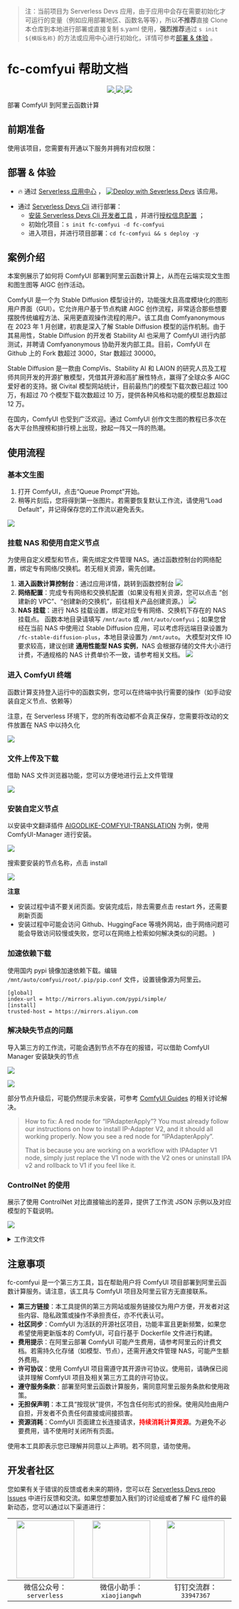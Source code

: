 
> 注：当前项目为 Serverless Devs 应用，由于应用中会存在需要初始化才可运行的变量（例如应用部署地区、函数名等等），所以**不推荐**直接 Clone 本仓库到本地进行部署或直接复制 s.yaml 使用，**强烈推荐**通过 `s init ${模版名称}` 的方法或应用中心进行初始化，详情可参考[部署 & 体验](#部署--体验) 。

# fc-comfyui 帮助文档
<p align="center" class="flex justify-center">
    <a href="https://www.serverless-devs.com" class="ml-1">
    <img src="http://editor.devsapp.cn/icon?package=fc-comfyui&type=packageType">
  </a>
  <a href="http://www.devsapp.cn/details.html?name=fc-comfyui" class="ml-1">
    <img src="http://editor.devsapp.cn/icon?package=fc-comfyui&type=packageVersion">
  </a>
  <a href="http://www.devsapp.cn/details.html?name=fc-comfyui" class="ml-1">
    <img src="http://editor.devsapp.cn/icon?package=fc-comfyui&type=packageDownload">
  </a>
</p>

<description>

部署 ComfyUI 到阿里云函数计算

</description>

<codeUrl>



</codeUrl>
<preview>



</preview>


## 前期准备

使用该项目，您需要有开通以下服务并拥有对应权限：

<service>
</service>

<remark>



</remark>

<disclaimers>



</disclaimers>

## 部署 & 体验

<appcenter>
   
- :fire: 通过 [Serverless 应用中心](https://fcnext.console.aliyun.com/applications/create?template=fc-comfyui) ，
  [![Deploy with Severless Devs](https://img.alicdn.com/imgextra/i1/O1CN01w5RFbX1v45s8TIXPz_!!6000000006118-55-tps-95-28.svg)](https://fcnext.console.aliyun.com/applications/create?template=fc-comfyui) 该应用。
   
</appcenter>
<deploy>
    
- 通过 [Serverless Devs Cli](https://www.serverless-devs.com/serverless-devs/install) 进行部署：
  - [安装 Serverless Devs Cli 开发者工具](https://www.serverless-devs.com/serverless-devs/install) ，并进行[授权信息配置](https://docs.serverless-devs.com/fc/config) ；
  - 初始化项目：`s init fc-comfyui -d fc-comfyui`
  - 进入项目，并进行项目部署：`cd fc-comfyui && s deploy -y`
   
</deploy>

## 案例介绍

<appdetail id="flushContent">

本案例展示了如何将 ComfyUI 部署到阿里云函数计算上，从而在云端实现文生图和图生图等 AIGC 创作活动。

ComfyUI 是一个为 Stable Diffusion 模型设计的，功能强大且高度模块化的图形用户界面（GUI）。它允许用户基于节点构建 AIGC 创作流程，非常适合那些想要摆脱传统编程方法、采用更直观操作流程的用户。该工具由 Comfyanonymous 在 2023 年 1 月创建，初衷是深入了解 Stable Diffusion 模型的运作机制。由于其易用性，Stable Diffusion 的开发者 Stability AI 也采用了 ComfyUI 进行内部测试，并聘请 Comfyanonymous 协助开发内部工具。目前，ComfyUI 在 Github 上的 Fork 数超过 3000，Star 数超过 30000。

Stable Diffusion 是一款由 CompVis、Stability AI 和 LAION 的研究人员及工程师共同开发的开源扩散模型，凭借其开源和高扩展性特点，赢得了全球众多 AIGC 爱好者的支持。据 Civital 模型网站统计，目前最热门的模型下载次数已超过 100 万，有超过 70 个模型下载次数超过 10 万，提供各种风格和功能的模型总数超过 12 万。

在国内，ComfyUI 也受到广泛欢迎。通过 ComfyUI 创作文生图的教程已多次在各大平台热搜榜和排行榜上出现，掀起一阵又一阵的热潮。

</appdetail>

## 使用流程

<usedetail id="flushContent">


### 基本文生图

1. 打开 ComfyUI，点击“Queue Prompt”开始。
2. 稍等片刻后，您将得到第一张图片。若需要恢复默认工作流，请使用“Load Default”，并记得保存您的工作流以避免丢失。

![](https://img.alicdn.com/imgextra/i2/O1CN01nML52f1mIRwjP3sPy_!!6000000004931-0-tps-1226-889.jpg)

### 挂载 NAS 和使用自定义节点

为使用自定义模型和节点，需先绑定文件管理 NAS。通过函数控制台的网络配置，绑定专有网络/交换机。若无相关资源，需先创建。

1. **进入函数计算控制台**：通过应用详情，跳转到函数控制台
  ![](https://img.alicdn.com/imgextra/i2/O1CN01LQQyBF1jPN5LrmrYj_!!6000000004540-0-tps-1078-985.jpg)
2. **网络配置**：完成专有网络和交换机配置（如果没有相关资源，您可以点击 “创建新的 VPC”、“创建新的交换机”，前往相关产品创建资源。）
  ![](https://img.alicdn.com/imgextra/i4/O1CN01OPYefo1LCxZaaN2P7_!!6000000001264-0-tps-1359-897.jpg)
3. **NAS 挂载**：进行 NAS 挂载设置，绑定对应专有网络、交换机下存在的 NAS 挂载点。
  函数本地目录请填写 `/mnt/auto` 或 `/mnt/auto/comfyui`；如果您曾经在当前 NAS 中使用过 Stable Diffusion 应用，可以考虑将远端目录设置为 `/fc-stable-diffusion-plus`，本地目录设置为 `/mnt/auto`。
  大模型对文件 IO 要求较高，建议创建 **通用性能型 NAS 实例**，NAS 会根据存储的文件大小进行计费，不通规格的 NAS 计费单价不一致，请参考相关文档。
  ![](https://img.alicdn.com/imgextra/i3/O1CN01JM4qq427roSToC5GI_!!6000000007851-0-tps-1424-1061.jpg)


### 进入 ComfyUI 终端

函数计算支持登入运行中的函数实例，您可以在终端中执行需要的操作（如手动安装自定义节点、依赖等）

注意，在 Serverless 环境下，您的所有改动都不会真正保存，您需要将改动的文件放置在 NAS 中以持久化

![](https://img.alicdn.com/imgextra/i2/O1CN01p2zERS21sNFaFIFlK_!!6000000007040-0-tps-1522-846.jpg)


### 文件上传及下载

借助 NAS 文件浏览器功能，您可以方便地进行云上文件管理

![](https://img.alicdn.com/imgextra/i1/O1CN01qBoRgE1Us1czB7Doi_!!6000000002572-0-tps-1533-574.jpg)


### 安装自定义节点

以安装中文翻译插件 [AIGODLIKE-COMFYUI-TRANSLATION](https://github.com/AIGODLIKE/AIGODLIKE-COMFYUI-TRANSLATION) 为例，使用 ComfyUI-Manager 进行安装。

![](https://img.alicdn.com/imgextra/i1/O1CN01cpHWUJ1WQfCKAZoVB_!!6000000002783-0-tps-1339-893.jpg)

搜索要安装的节点名称，点击 install

![](https://img.alicdn.com/imgextra/i2/O1CN014lNLJe1lebUP6PYxn_!!6000000004844-0-tps-1368-270.jpg)

**注意**
- 安装过程中请不要关闭页面。安装完成后，除去需要点击 restart 外，还需要刷新页面
- 安装过程中可能会访问 Github、HuggingFace 等境外网站，由于网络问题可能会导致访问较慢或失败，您可以在网络上检索如何解决类似的问题。 )

### 加速依赖下载

使用国内 pypi 镜像加速依赖下载。编辑 `/mnt/auto/comfyui/root/.pip/pip.conf` 文件，设置镜像源为阿里云。

```
[global]
index-url = http://mirrors.aliyun.com/pypi/simple/
[install]
trusted-host = https://mirrors.aliyun.com
```

### 解决缺失节点的问题

导入第三方的工作流，可能会遇到节点不存在的报错，可以借助 ComfyUI Manager 安装缺失的节点

![](https://img.alicdn.com/imgextra/i4/O1CN015Ovmyr1VPSXWcUvit_!!6000000002645-0-tps-840-442.jpg)

![](https://img.alicdn.com/imgextra/i2/O1CN01aSPkBh22XatVsvQrX_!!6000000007130-0-tps-1363-886.jpg)


部分节点升级后，可能仍然提示未安装，可参考 [ComfyUI Guides](https://comfyui-guides.runcomfy.com/) 的相关讨论解决。

> How to fix: A red node for “IPAdapterApply”?
> You must already follow our instructions on how to install IP-Adapter V2, and it should all working properly. Now you see a red node for “IPAdapterApply”.
>
> That is because you are working on a workflow with IPAdapter V1 node, simply just replace the V1 node with the V2 ones or uninstall IPA v2 and rollback to V1 if you feel like it.


### ControlNet 的使用

展示了使用 ControlNet 对比直接输出的差异，提供了工作流 JSON 示例以及对应模型的下载说明。

![](https://img.alicdn.com/imgextra/i4/O1CN01R8bT461O1STVjkkfy_!!6000000001645-0-tps-2090-1062.jpg)

<details><summary>工作流文件</summary>

```json
{
  "last_node_id": 29,
  "last_link_id": 54,
  "nodes": [
    {
      "id": 16,
      "type": "ControlNetLoader",
      "pos": [ 264.88020036191443, 1201.535094958983 ],
      "size": [ 376.46875, 118.875 ],
      "flags": {},
      "order": 0,
      "mode": 0,
      "outputs": [ { "name": "CONTROL_NET", "type": "CONTROL_NET", "links": [ 35 ], "shape": 3, "label": "ControlNet", "slot_index": 0 } ],
      "properties": { "Node name for S&R": "ControlNetLoader" },
      "widgets_values": [ "control_v11p_sd15_lineart.pth" ]
    },
    {
      "id": 23,
      "type": "ControlNetApplyAdvanced",
      "pos": [ 856.880200361914, 1308.535094958983 ],
      "size": { "0": 315, "1": 166 },
      "flags": {},
      "order": 6,
      "mode": 0,
      "inputs": [
        { "name": "positive", "type": "CONDITIONING", "link": 39, "label": "正面条件" },
        { "name": "negative", "type": "CONDITIONING", "link": 40, "label": "负面条件" },
        { "name": "control_net", "type": "CONTROL_NET", "link": 35, "label": "ControlNet" },
        { "name": "image", "type": "IMAGE", "link": 36, "label": "图像" }
      ],
      "outputs": [
        { "name": "positive", "type": "CONDITIONING", "links": [ 41 ], "shape": 3, "label": "正面条件", "slot_index": 0 },
        { "name": "negative", "type": "CONDITIONING", "links": [ 42 ], "shape": 3, "label": "负面条件", "slot_index": 1 }
      ],
      "properties": { "Node name for S&R": "ControlNetApplyAdvanced" },
      "widgets_values": [ 1, 0, 1 ]
    },
    {
      "id": 7,
      "type": "CLIPTextEncode",
      "pos": [ 305.4482288105471, 733.0172076020683 ],
      "size": { "0": 425.27801513671875, "1": 180.6060791015625 },
      "flags": {},
      "order": 5,
      "mode": 0,
      "inputs": [ { "name": "clip", "type": "CLIP", "link": 5, "label": "CLIP" } ],
      "outputs": [ { "name": "CONDITIONING", "type": "CONDITIONING", "links": [ 40, 45 ], "slot_index": 0, "label": "条件" } ],
      "properties": { "Node name for S&R": "CLIPTextEncode" },
      "widgets_values": [ "nsfw" ]
    },
    {
      "id": 3,
      "type": "KSampler",
      "pos": [ 1815.3138964843754, 1041.130867919922 ],
      "size": { "0": 315, "1": 262 },
      "flags": {},
      "order": 8,
      "mode": 0,
      "inputs": [
        { "name": "model", "type": "MODEL", "link": 1, "label": "模型" },
        { "name": "positive", "type": "CONDITIONING", "link": 41, "label": "正面条件" },
        { "name": "negative", "type": "CONDITIONING", "link": 42, "label": "负面条件" },
        { "name": "latent_image", "type": "LATENT", "link": 32, "label": "Latent", "slot_index": 3 }
      ],
      "outputs": [ { "name": "LATENT", "type": "LATENT", "links": [ 16 ], "slot_index": 0, "label": "Latent" } ],
      "properties": { "Node name for S&R": "KSampler" },
      "widgets_values": [ 516902852614178, "randomize", 20, 8, "euler", "normal", 1 ]
    },
    {
      "id": 8,
      "type": "VAEDecode",
      "pos": [ 2211.3138964843743, 1091.130867919922 ],
      "size": { "0": 210, "1": 46 },
      "flags": {},
      "order": 10,
      "mode": 0,
      "inputs": [
        { "name": "samples", "type": "LATENT", "link": 16, "label": "Latent" },
        { "name": "vae", "type": "VAE", "link": 43, "label": "VAE" }
      ],
      "outputs": [ { "name": "IMAGE", "type": "IMAGE", "links": [ 9 ], "slot_index": 0, "label": "图像" } ],
      "properties": { "Node name for S&R": "VAEDecode" }
    },
    {
      "id": 25,
      "type": "VAEDecode",
      "pos": [ 2285.340647460937, 637.991402648926 ],
      "size": { "0": 210, "1": 46 },
      "flags": {},
      "order": 9,
      "mode": 0,
      "inputs": [
        { "name": "samples", "type": "LATENT", "link": 48, "label": "Latent" },
        { "name": "vae", "type": "VAE", "link": 50, "label": "VAE" }
      ],
      "outputs": [ { "name": "IMAGE", "type": "IMAGE", "links": [ 49 ], "shape": 3, "label": "图像", "slot_index": 0 } ],
      "properties": { "Node name for S&R": "VAEDecode" }
    },
    {
      "id": 26,
      "type": "SaveImage",
      "pos": [ 2566.3138964843743, 631.130867919922 ],
      "size": [ 315, 270.00002098083496 ],
      "flags": {},
      "order": 11,
      "mode": 0,
      "inputs": [ { "name": "images", "type": "IMAGE", "link": 49, "label": "图像" } ],
      "properties": {},
      "widgets_values": [ "ComfyUI" ]
    },
    {
      "id": 9,
      "type": "SaveImage",
      "pos": [ 2626.3138964843743, 1022.1308679199219 ],
      "size": [ 210, 270.00002002716064 ],
      "flags": {},
      "order": 12,
      "mode": 0,
      "inputs": [ { "name": "images", "type": "IMAGE", "link": 9, "label": "图像" } ],
      "properties": {},
      "widgets_values": [ "ComfyUI" ] },
    {
      "id": 6,
      "type": "CLIPTextEncode",
      "pos": [ 304.118812936719, 462.9874991923831 ],
      "size": { "0": 422.84503173828125, "1": 164.31304931640625 },
      "flags": {},
      "order": 4,
      "mode": 0,
      "inputs": [ { "name": "clip", "type": "CLIP", "link": 3, "label": "CLIP" } ],
      "outputs": [ { "name": "CONDITIONING", "type": "CONDITIONING", "links": [ 39, 44 ], "slot_index": 0, "label": "条件" } ],
      "properties": { "Node name for S&R": "CLIPTextEncode" },
      "widgets_values": [ "1 girl" ]
    },
    {
      "id": 24,
      "type": "KSampler",
      "pos": [ 1880.3138964843754, 601.130867919922 ],
      "size": { "0": 315, "1": 262 },
      "flags": {},
      "order": 7,
      "mode": 0,
      "inputs": [
        { "name": "model", "type": "MODEL", "link": 46, "label": "模型" },
        { "name": "positive", "type": "CONDITIONING", "link": 44, "label": "正面条件" },
        { "name": "negative", "type": "CONDITIONING", "link": 45, "label": "负面条件" },
        { "name": "latent_image", "type": "LATENT", "link": 54, "label": "Latent", "slot_index": 3 }
      ],
      "outputs": [ { "name": "LATENT", "type": "LATENT", "links": [ 48 ], "shape": 3, "label": "Latent", "slot_index": 0 } ],
      "properties": { "Node name for S&R": "KSampler" },
      "widgets_values": [ 963578161132850, "randomize", 20, 8, "euler", "normal", 1 ]
    },
    {
      "id": 5,
      "type": "EmptyLatentImage",
      "pos": [ 1412.3138964843754, 744.130867919922 ],
      "size": { "0": 315, "1": 106 },
      "flags": {},
      "order": 1,
      "mode": 0,
      "outputs": [ { "name": "LATENT", "type": "LATENT", "links": [ 32, 54 ], "slot_index": 0, "label": "Latent" } ],
      "properties": { "Node name for S&R": "EmptyLatentImage" },
      "widgets_values": [ 512, 512, 1 ]
    },
    {
      "id": 12,
      "type": "LoadImage",
      "pos": [ 273.88020036191443, 1411.535094958983 ],
      "size": { "0": 315, "1": 314 },
      "flags": {},
      "order": 2,
      "mode": 0,
      "outputs": [
        { "name": "IMAGE", "type": "IMAGE", "links": [ 36 ], "shape": 3, "label": "图像", "slot_index": 0 },
        { "name": "MASK", "type": "MASK", "links": null, "shape": 3, "label": "遮罩" }
      ],
      "properties": { "Node name for S&R": "LoadImage" },
      "widgets_values": [ "example.png", "image" ]
    },
    {
      "id": 4,
      "type": "CheckpointLoaderSimple",
      "pos": [ -315.8811870632813, 556.9874991923831 ],
      "size": { "0": 356.0684509277344, "1": 159.5682373046875 },
      "flags": {},
      "order": 3,
      "mode": 0,
      "outputs": [
        { "name": "MODEL", "type": "MODEL", "links": [ 1, 46 ], "slot_index": 0, "label": "模型" },
        { "name": "CLIP", "type": "CLIP", "links": [ 3, 5 ], "slot_index": 1, "label": "CLIP" },
        { "name": "VAE", "type": "VAE", "links": [ 43, 50 ], "slot_index": 2, "label": "VAE" }
      ],
      "properties": { "Node name for S&R": "CheckpointLoaderSimple" },
      "widgets_values": [ "AWPortraitv1.1.safetensors" ]
    }
  ],
  "links": [
    [ 1, 4, 0, 3, 0, "MODEL" ],
    [ 3, 4, 1, 6, 0, "CLIP" ],
    [ 5, 4, 1, 7, 0, "CLIP" ],
    [ 9, 8, 0, 9, 0, "IMAGE" ],
    [ 16, 3, 0, 8, 0, "LATENT" ],
    [ 32, 5, 0, 3, 3, "LATENT" ],
    [ 35, 16, 0, 23, 2, "CONTROL_NET" ],
    [ 36, 12, 0, 23, 3, "IMAGE" ],
    [ 39, 6, 0, 23, 0, "CONDITIONING" ],
    [ 40, 7, 0, 23, 1, "CONDITIONING" ],
    [ 41, 23, 0, 3, 1, "CONDITIONING" ],
    [ 42, 23, 1, 3, 2, "CONDITIONING" ],
    [ 43, 4, 2, 8, 1, "VAE" ],
    [ 44, 6, 0, 24, 1, "CONDITIONING" ],
    [ 45, 7, 0, 24, 2, "CONDITIONING" ],
    [ 46, 4, 0, 24, 0, "MODEL" ],
    [ 48, 24, 0, 25, 0, "LATENT" ],
    [ 49, 25, 0, 26, 0, "IMAGE" ],
    [ 50, 4, 2, 25, 1, "VAE" ],
    [ 54, 5, 0, 24, 3, "LATENT" ]
  ],
  "groups": [
    { "title": "ControlNet", "bounding": [ 210, 1105, 1012, 660 ], "color": "#3f789e", "font_size": 24 },
    { "title": "文生图", "bounding": [ -347, 228, 1185, 747 ], "color": "#3f789e", "font_size": 24 },
    { "title": "输出", "bounding": [ 1296, 400, 1615, 951 ], "color": "#3f789e", "font_size": 24 }
  ],
  "config": {},
  "extra": {},
  "version": 0.4
}
```

</details>


</usedetail>

## 注意事项

<matters id="flushContent">

fc-comfyui 是一个第三方工具，旨在帮助用户将 ComfyUI 项目部署到阿里云函数计算服务。请注意，该工具与 ComfyUI 项目及阿里云官方无直接联系。

- **第三方链接**：本工具提供的第三方网站或服务链接仅为用户方便，开发者对这些内容、隐私政策或操作不承担责任，亦不代表认可。
- **社区同步**：ComfyUI 为活跃的开源社区项目，功能丰富且更新频繁，如果您希望使用更新版本的 ComfyUI，可自行基于 Dockerfile 文件进行构建。
- **费用提示**：在阿里云部署 ComfyUI 可能产生费用，请参考阿里云的计费文档。若需持久化存储（如模型、节点），还需开通文件管理 NAS，可能产生额外费用。
- **许可协议**：使用 ComfyUI 项目需遵守其开源许可协议。使用前，请确保已阅读并理解 ComfyUI 项目及相关第三方工具的许可协议。
- **遵守服务条款**：部署至阿里云函数计算服务，需同意阿里云服务条款和使用政策。
- **无担保声明**：本工具“按现状”提供，不包含任何形式的担保。使用风险由用户自担，开发者不负责任何直接或间接损害。
- **资源消耗**：ComfyUI 页面建立长连接请求，<span style="color:red">**持续消耗计算资源**</span>。为避免不必要费用，请不使用时关闭所有页面。

使用本工具即表示您已理解并同意以上声明。若不同意，请勿使用。

</matters>


<devgroup>


## 开发者社区

您如果有关于错误的反馈或者未来的期待，您可以在 [Serverless Devs repo Issues](https://github.com/serverless-devs/serverless-devs/issues) 中进行反馈和交流。如果您想要加入我们的讨论组或者了解 FC 组件的最新动态，您可以通过以下渠道进行：

<p align="center">  

| <img src="https://serverless-article-picture.oss-cn-hangzhou.aliyuncs.com/1635407298906_20211028074819117230.png" width="130px" > | <img src="https://serverless-article-picture.oss-cn-hangzhou.aliyuncs.com/1635407044136_20211028074404326599.png" width="130px" > | <img src="https://serverless-article-picture.oss-cn-hangzhou.aliyuncs.com/1635407252200_20211028074732517533.png" width="130px" > |
| --------------------------------------------------------------------------------------------------------------------------------- | --------------------------------------------------------------------------------------------------------------------------------- | --------------------------------------------------------------------------------------------------------------------------------- |
| <center>微信公众号：`serverless`</center>                                                                                         | <center>微信小助手：`xiaojiangwh`</center>                                                                                        | <center>钉钉交流群：`33947367`</center>                                                                                           |
</p>
</devgroup>
